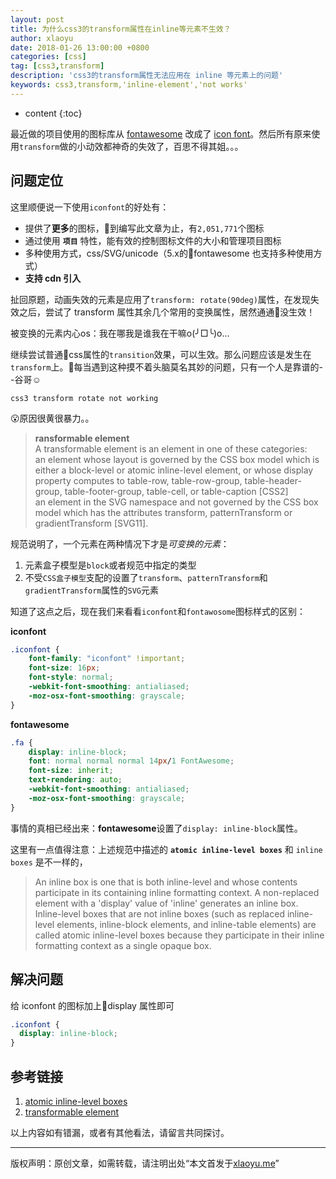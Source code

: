 ```yaml
---
layout: post
title: 为什么css3的transform属性在inline等元素不生效？
author: xlaoyu
date: 2018-01-26 13:00:00 +0800
categories: [css]
tag: [css3,transform]
description: 'css3的transform属性无法应用在 inline 等元素上的问题'
keywords: css3,transform,'inline-element','not works'
---
```


* content
{:toc}

最近做的项目使用的图标库从 [fontawesome](http://fontawesome.io/icons/) 改成了 [icon font](http://www.iconfont.cn/)。然后所有原来使用`transform`做的小动效都神奇的失效了，百思不得其姐。。。



## 问题定位

这里顺便说一下使用`iconfont`的好处有：

- 提供了**更多**的图标，到编写此文章为止，有`2,051,771`个图标
- 通过使用 **`项目`** 特性，能有效的控制图标文件的大小和管理项目图标
- 多种使用方式，css/SVG/unicode（5.x的fontawesome 也支持多种使用方式）
- **支持 cdn 引入**


扯回原题，动画失效的元素是应用了`transform: rotate(90deg)`属性，在发现失效之后，尝试了 transform 属性其余几个常用的变换属性，居然通通没生效！

被变换的元素内心os：我在哪我是谁我在干嘛o(╯□╰)o...

继续尝试普通css属性的`transition`效果，可以生效。那么问题应该是发生在`transform`上。每当遇到这种摸不着头脑莫名其妙的问题，只有一个人是靠谱的--谷哥☺️

`css3 transform rotate not working`

😮原因很黄很暴力。。

> **ransformable element**  
  A transformable element is an element in one of these categories:  
  an element whose layout is governed by the CSS box model which is either a block-level or atomic inline-level element, or whose display property computes to table-row, table-row-group, table-header-group, table-footer-group, table-cell, or table-caption [CSS2]  
  an element in the SVG namespace and not governed by the CSS box model which has the attributes transform, patternTransform or gradientTransform [SVG11].

规范说明了，一个元素在两种情况下才是*可变换的元素*：

1. 元素盒子模型是`block`或者规范中指定的类型
2. 不受`CSS盒子模型`支配的设置了`transform`、`patternTransform`和`gradientTransform`属性的`SVG`元素

知道了这点之后，现在我们来看看`iconfont`和`fontawosome`图标样式的区别：

**iconfont**
```css
.iconfont {
    font-family: "iconfont" !important;
    font-size: 16px;
    font-style: normal;
    -webkit-font-smoothing: antialiased;
    -moz-osx-font-smoothing: grayscale;
}
```

**fontawesome**
```css
.fa {
    display: inline-block;
    font: normal normal normal 14px/1 FontAwesome;
    font-size: inherit;
    text-rendering: auto;
    -webkit-font-smoothing: antialiased;
    -moz-osx-font-smoothing: grayscale;
}
```

事情的真相已经出来：**fontawesome**设置了`display: inline-block`属性。

这里有一点值得注意：上述规范中描述的 **`atomic inline-level boxes`** 和 `inline boxes` 是不一样的，

> An inline box is one that is both inline-level and whose contents participate in its containing inline formatting context. A non-replaced element with a 'display' value of 'inline' generates an inline box. Inline-level boxes that are not inline boxes (such as replaced inline-level elements, inline-block elements, and inline-table elements) are called atomic inline-level boxes because they participate in their inline formatting context as a single opaque box.

## 解决问题

给 iconfont 的图标加上display 属性即可
```css
.iconfont {
  display: inline-block;
}
```

## 参考链接

1. [atomic inline-level boxes](https://www.w3.org/TR/CSS2/visuren.html#x13)
2. [transformable element](https://drafts.csswg.org/css-transforms-1/#terminology)


以上内容如有错漏，或者有其他看法，请留言共同探讨。

-------

版权声明：原创文章，如需转载，请注明出处“本文首发于[xlaoyu.me](https://www.xlaoyu.me)”